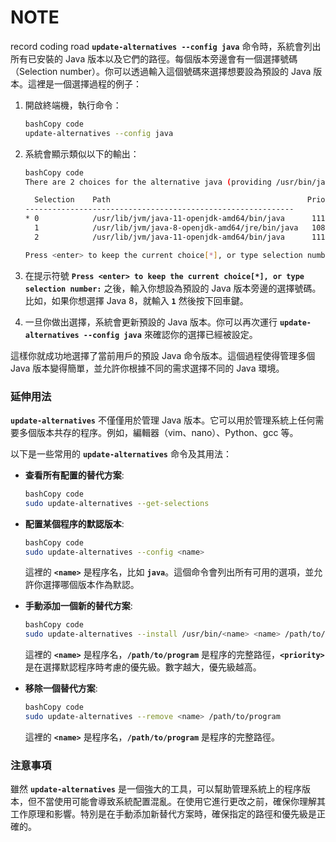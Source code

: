 # NOTE
record coding road
**`update-alternatives --config java`** 命令時，系統會列出所有已安裝的 Java 版本以及它們的路徑。每個版本旁邊會有一個選擇號碼（Selection number）。你可以透過輸入這個號碼來選擇想要設為預設的 Java 版本。這裡是一個選擇過程的例子：

1. 開啟終端機，執行命令：
    
    ```bash
    bashCopy code
    update-alternatives --config java
    
    ```
    
2. 系統會顯示類似以下的輸出：
    
    ```bash
    bashCopy code
    There are 2 choices for the alternative java (providing /usr/bin/java).
    
      Selection    Path                                            Priority   Status
    ------------------------------------------------------------
    * 0            /usr/lib/jvm/java-11-openjdk-amd64/bin/java      1111      auto mode
      1            /usr/lib/jvm/java-8-openjdk-amd64/jre/bin/java   1081      manual mode
      2            /usr/lib/jvm/java-11-openjdk-amd64/bin/java      1111      manual mode
    
    Press <enter> to keep the current choice[*], or type selection number:
    
    ```
    
3. 在提示符號 **`Press <enter> to keep the current choice[*], or type selection number:`** 之後，輸入你想設為預設的 Java 版本旁邊的選擇號碼。比如，如果你想選擇 Java 8，就輸入 **`1`** 然後按下回車鍵。
4. 一旦你做出選擇，系統會更新預設的 Java 版本。你可以再次運行 **`update-alternatives --config java`** 來確認你的選擇已經被設定。

這樣你就成功地選擇了當前用戶的預設 Java 命令版本。這個過程使得管理多個 Java 版本變得簡單，並允許你根據不同的需求選擇不同的 Java 環境。

### **延伸用法**

**`update-alternatives`** 不僅僅用於管理 Java 版本。它可以用於管理系統上任何需要多個版本共存的程序。例如，編輯器（vim、nano）、Python、gcc 等。

以下是一些常用的 **`update-alternatives`** 命令及其用法：

- **查看所有配置的替代方案**:
    
    ```bash
    bashCopy code
    sudo update-alternatives --get-selections
    
    ```
    
- **配置某個程序的默認版本**:
    
    ```bash
    bashCopy code
    sudo update-alternatives --config <name>
    
    ```
    
    這裡的 **`<name>`** 是程序名，比如 **`java`**。這個命令會列出所有可用的選項，並允許你選擇哪個版本作為默認。
    
- **手動添加一個新的替代方案**:
    
    ```bash
    bashCopy code
    sudo update-alternatives --install /usr/bin/<name> <name> /path/to/program <priority>
    
    ```
    
    這裡的 **`<name>`** 是程序名，**`/path/to/program`** 是程序的完整路徑，**`<priority>`** 是在選擇默認程序時考慮的優先級。數字越大，優先級越高。
    
- **移除一個替代方案**:
    
    ```bash
    bashCopy code
    sudo update-alternatives --remove <name> /path/to/program
    
    ```
    
    這裡的 **`<name>`** 是程序名，**`/path/to/program`** 是程序的完整路徑。
    

### **注意事項**

雖然 **`update-alternatives`** 是一個強大的工具，可以幫助管理系統上的程序版本，但不當使用可能會導致系統配置混亂。在使用它進行更改之前，確保你理解其工作原理和影響。特別是在手動添加新替代方案時，確保指定的路徑和優先級是正確的。
